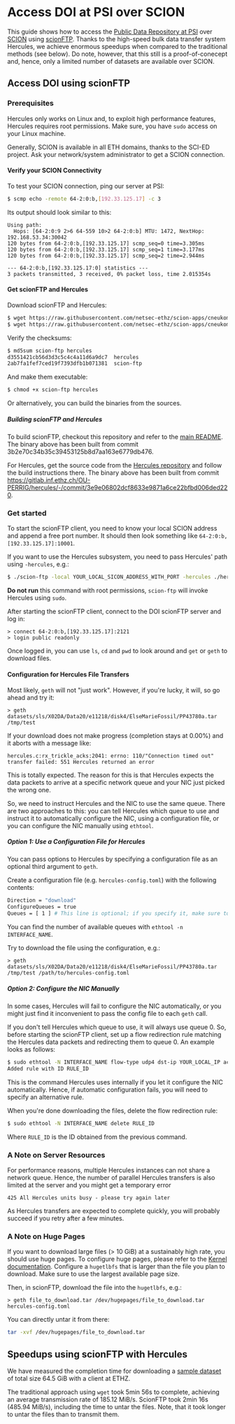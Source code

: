 # Access DOI at PSI over SCION

This guide shows how to access the [Public Data Repository at PSI](https://doi.psi.ch/) over
[SCION](https://www.scion-architecture.net/) using [scionFTP](https://github.com/elwin/scionFTP).
Thanks to the high-speed bulk data transfer system Hercules, we achieve enormous speedups when compared to the
traditional methods (see below). 
Do note, however, that this still is a proof-of-conecept and, hence, only a limited number of datasets are available
over SCION. 

## Access DOI using scionFTP

### Prerequisites

Hercules only works on Linux and, to exploit high performance features, Hercules requires root permissions.
Make sure, you have `sudo` access on your Linux machine.

Generally, SCION is available in all ETH domains, thanks to the SCI-ED project.
Ask your network/system administrator to get a SCION connection.

#### Verify your SCION Connectivity

To test your SCION connection, ping our server at PSI:
 
```bash
$ scmp echo -remote 64-2:0:b,[192.33.125.17] -c 3
```

Its output should look similar to this:

```
Using path:
  Hops: [64-2:0:9 2>6 64-559 10>2 64-2:0:b] MTU: 1472, NextHop: 192.168.53.34:30042
120 bytes from 64-2:0:b,[192.33.125.17] scmp_seq=0 time=3.305ms
120 bytes from 64-2:0:b,[192.33.125.17] scmp_seq=1 time=3.177ms
120 bytes from 64-2:0:b,[192.33.125.17] scmp_seq=2 time=2.944ms

--- 64-2:0:b,[192.33.125.17:0] statistics ---
3 packets transmitted, 3 received, 0% packet loss, time 2.015354s
```

#### Get scionFTP and Hercules

Download scionFTP and Hercules:

```bash
$ wget https://raw.githubusercontent.com/netsec-ethz/scion-apps/cneukom/scionftp-scied-docs/binaries/scion-ftp -O ./scion-ftp
$ wget https://raw.githubusercontent.com/netsec-ethz/scion-apps/cneukom/scionftp-scied-docs/binaries/hercules -O ./hercules
```

Verify the checksums:

```bash
$ md5sum scion-ftp hercules
d3551421cb56d3d3c5c4c4a11d6a9dc7  hercules
2ab7fa1fef7ced19f7393dfb1b071381  scion-ftp
```

And make them executable:

```bash
$ chmod +x scion-ftp hercules
```

Or alternatively, you can build the binaries from the sources.

##### Building scionFTP and Hercules

To build scionFTP, checkout this repository and refer to the [main README](../README.md).
The binary above has been built from commit 3b2e70c34b35c39453125b8d7aa163e6779db476.

For Hercules, get the source code from the [Hercules repository](https://gitlab.inf.ethz.ch/OU-PERRIG/hercules) and
follow the build instructions there.
The binary above has been built from commit https://gitlab.inf.ethz.ch/OU-PERRIG/hercules/-/commit/3e9e06802dcf8633e9871a6ce22bfbd006ded220.


### Get started

To start the scionFTP client, you need to know your local SCION address and append a free port number.
It should then look something like `64-2:0:b,[192.33.125.17]:10001`.

If you want to use the Hercules subsystem, you need to pass Hercules' path using `-hercules`, e.g.:

```bash
$ ./scion-ftp -local YOUR_LOCAL_SICON_ADDRESS_WITH_PORT -hercules ./hercules
```

**Do not run** this command with root permissions, `scion-ftp` will invoke Hercules using `sudo`.

After starting the scionFTP client, connect to the DOI scionFTP server and log in:

```
> connect 64-2:0:b,[192.33.125.17]:2121
> login public readonly
```

Once logged in, you can use `ls`, `cd` and `pwd` to look around and `get` or `geth` to download files.

#### Configuration for Hercules File Transfers

Most likely, `geth` will not "just work".
However, if you're lucky, it will, so go ahead and try it:

```
> geth datasets/sls/X02DA/Data20/e11218/disk4/ElseMarieFossil/PP43780a.tar /tmp/test
```

If your download does not make progress (completion stays at 0.00%) and it aborts with a message like:

```
hercules.c:rx_trickle_acks:2041: errno: 110/"Connection timed out"
transfer failed: 551 Hercules returned an error
```

This is totally expected.
The reason for this is that Hercules expects the data packets to arrive at a specific network queue and your NIC just
picked the wrong one.

So, we need to instruct Hercules and the NIC to use the same queue.
There are two approaches to this:
you can tell Hercules which queue to use and instruct it to automatically configure the NIC, using a configuration file,
or you can configure the NIC manually using `ethtool`.

##### Option 1: Use a Configuration File for Hercules

You can pass options to Hercules by specifying a configuration file as an optional third argument to `geth`.

Create a configuration file (e.g. `hercules-config.toml`) with the following contents:

```bash
Direction = "download"
ConfigureQueues = true
Queues = [ 1 ] # This line is optional; if you specify it, make sure to use a valid queue number
```

You can find the number of available queues with `ethtool -n INTERFACE_NAME`.

Try to download the file using the configuration, e.g.:

```
> geth datasets/sls/X02DA/Data20/e11218/disk4/ElseMarieFossil/PP43780a.tar /tmp/test /path/to/hercules-config.toml
```

##### Option 2: Configure the NIC Manually

In some cases, Hercules will fail to configure the NIC automatically, or you might just find it inconvenient to pass the
config file to each `geth` call.

If you don't tell Hercules which queue to use, it will always use queue 0.
So, before starting the scionFTP client, set up a flow redirection rule matching the Hercules data packets and
redirecting them to queue 0.
An example looks as follows:

```bash
$ sudo ethtool -N INTERFACE_NAME flow-type udp4 dst-ip YOUR_LOCAL_IP action 0
Added rule with ID RULE_ID
``` 

This is the command Hercules uses internally if you let it configure the NIC automatically.
Hence, if automatic configuration fails, you will need to specify an alternative rule.

When you're done downloading the files, delete the flow redirection rule:

```bash
$ sudo ethtool -N INTERFACE_NAME delete RULE_ID
```

Where `RULE_ID` is the ID obtained from the previous command.

### A Note on Server Resources

For performance reasons, multiple Hercules instances can not share a network queue.
Hence, the number of parallel Hercules transfers is also limited at the server and you might get a temporary error

```
425 All Hercules units busy - please try again later
```

As Hercules transfers are expected to complete quickly, you will probably succeed if you retry after a few minutes.

### A Note on Huge Pages

If you want to download large files (> 10 GiB) at a sustainably high rate, you should use huge pages.
To configure huge pages, please refer to the
[Kernel documentation](https://www.kernel.org/doc/Documentation/vm/hugetlbpage.txt).
Configure a `hugetlbfs` that is larger than the file you plan to download.
Make sure to use the largest available page size.

Then, in scionFTP, download the file into the `hugetlbfs`, e.g.:

```
> geth file_to_download.tar /dev/hugepages/file_to_download.tar hercules-config.toml
```

You can directly untar it from there:

```bash
tar -xvf /dev/hugepages/file_to_download.tar
```

## Speedups using scionFTP with Hercules

We have measured the completion time for downloading a 
[sample dataset](https://doi2.psi.ch/datasets/sls/X02DA/Data20/e11218/disk4/ElseMarieFossil/) of total size 64.5 GiB
with a client at ETHZ.

The traditional approach using `wget` took 5min 56s to complete, achieving an average transmission rate of 185.12 MiB/s.
ScionFTP took 2min 16s (485.94 MiB/s), including the time to untar the files.
Note, that it took longer to untar the files than to transmit them. 
